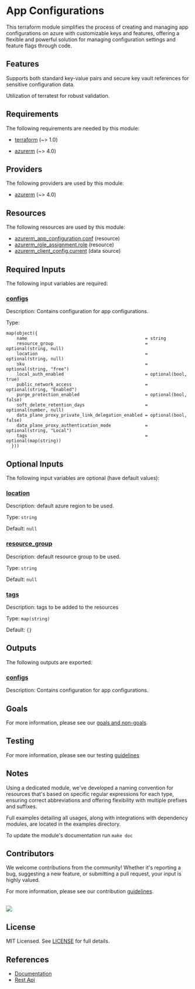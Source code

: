 # App Configurations

This terraform module simplifies the process of creating and managing app configurations on azure with customizable keys and features, offering a flexible and powerful solution for managing configuration settings and feature flags through code.

## Features

Supports both standard key-value pairs and secure key vault references for sensitive configuration data.

Utilization of terratest for robust validation.

<!-- BEGIN_TF_DOCS -->
## Requirements

The following requirements are needed by this module:

- <a name="requirement_terraform"></a> [terraform](#requirement\_terraform) (~> 1.0)

- <a name="requirement_azurerm"></a> [azurerm](#requirement\_azurerm) (~> 4.0)

## Providers

The following providers are used by this module:

- <a name="provider_azurerm"></a> [azurerm](#provider\_azurerm) (~> 4.0)

## Resources

The following resources are used by this module:

- [azurerm_app_configuration.conf](https://registry.terraform.io/providers/hashicorp/azurerm/latest/docs/resources/app_configuration) (resource)
- [azurerm_role_assignment.role](https://registry.terraform.io/providers/hashicorp/azurerm/latest/docs/resources/role_assignment) (resource)
- [azurerm_client_config.current](https://registry.terraform.io/providers/hashicorp/azurerm/latest/docs/data-sources/client_config) (data source)

## Required Inputs

The following input variables are required:

### <a name="input_configs"></a> [configs](#input\_configs)

Description: Contains configuration for app configurations.

Type:

```hcl
map(object({
    name                                             = string
    resource_group                                   = optional(string, null)
    location                                         = optional(string, null)
    sku                                              = optional(string, "free")
    local_auth_enabled                               = optional(bool, true)
    public_network_access                            = optional(string, "Enabled")
    purge_protection_enabled                         = optional(bool, false)
    soft_delete_retention_days                       = optional(number, null)
    data_plane_proxy_private_link_delegation_enabled = optional(bool, false)
    data_plane_proxy_authentication_mode             = optional(string, "Local")
    tags                                             = optional(map(string))
  }))
```

## Optional Inputs

The following input variables are optional (have default values):

### <a name="input_location"></a> [location](#input\_location)

Description: default azure region to be used.

Type: `string`

Default: `null`

### <a name="input_resource_group"></a> [resource\_group](#input\_resource\_group)

Description: default resource group to be used.

Type: `string`

Default: `null`

### <a name="input_tags"></a> [tags](#input\_tags)

Description: tags to be added to the resources

Type: `map(string)`

Default: `{}`

## Outputs

The following outputs are exported:

### <a name="output_configs"></a> [configs](#output\_configs)

Description: Contains configuration for app configurations.
<!-- END_TF_DOCS -->

## Goals

For more information, please see our [goals and non-goals](./GOALS.md).

## Testing

For more information, please see our testing [guidelines](./TESTING.md)

## Notes

Using a dedicated module, we've developed a naming convention for resources that's based on specific regular expressions for each type, ensuring correct abbreviations and offering flexibility with multiple prefixes and suffixes.

Full examples detailing all usages, along with integrations with dependency modules, are located in the examples directory.

To update the module's documentation run `make doc`

## Contributors

We welcome contributions from the community! Whether it's reporting a bug, suggesting a new feature, or submitting a pull request, your input is highly valued.

For more information, please see our contribution [guidelines](./CONTRIBUTING.md). <br><br>

<a href="https://github.com/cloudnationhq/terraform-azure-appcfg/graphs/contributors">
  <img src="https://contrib.rocks/image?repo=cloudnationhq/terraform-azure-appcfg" />
</a>

## License

MIT Licensed. See [LICENSE](https://github.com/cloudnationhq/terraform-azure-sa/blob/main/LICENSE) for full details.

## References

- [Documentation](https://learn.microsoft.com/en-us/azure/azure-app-configuration/)
- [Rest Api](https://learn.microsoft.com/en-us/azure/azure-app-configuration/rest-api)
